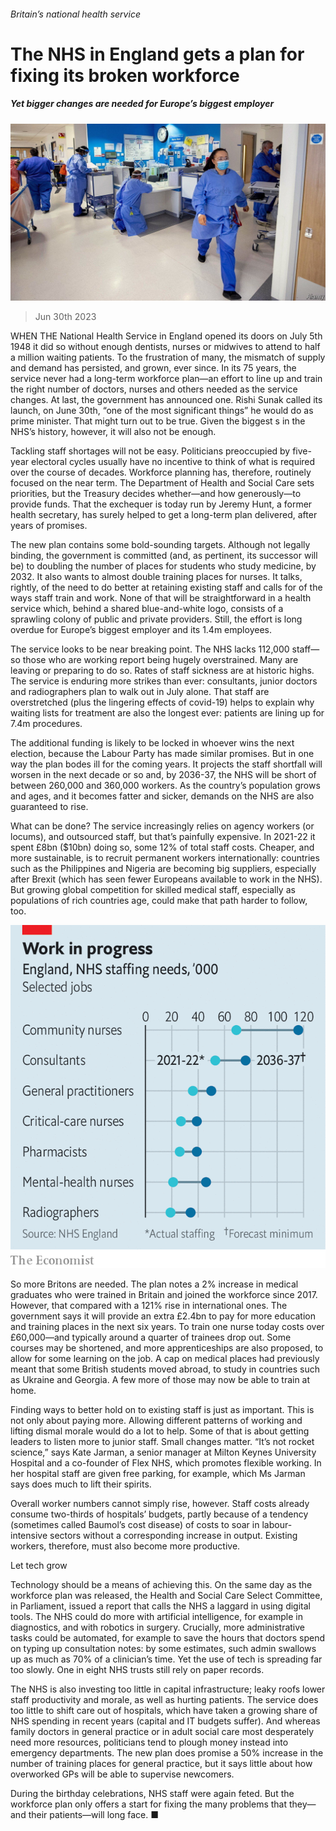 ###### Britain’s national health service

# The NHS in England gets a plan for fixing its broken workforce 

##### Yet bigger changes are needed for Europe’s biggest employer 

![image](images/20230701_BRP506.jpg) 

> Jun 30th 2023 

WHEN THE National Health Service in England opened its doors on July 5th 1948 it did so without enough dentists, nurses or midwives to attend to half a million waiting patients. To the frustration of many, the mismatch of supply and demand has persisted, and grown, ever since. In its 75 years, the service never had a long-term workforce plan—an effort to line up and train the right number of doctors, nurses and others needed as the service changes. At last, the government has announced one. Rishi Sunak called its launch, on June 30th, “one of the most significant things” he would do as prime minister. That might turn out to be true. Given the biggest s in the NHS’s history, however, it will also not be enough.

Tackling staff shortages will not be easy. Politicians preoccupied by five-year electoral cycles usually have no incentive to think of what is required over the course of decades. Workforce planning has, therefore, routinely focused on the near term. The Department of Health and Social Care sets priorities, but the Treasury decides whether—and how generously—to provide funds. That the exchequer is today run by Jeremy Hunt, a former health secretary, has surely helped to get a long-term plan delivered, after years of promises.

The new plan contains some bold-sounding targets. Although not legally binding, the government is committed (and, as pertinent, its successor will be) to doubling the number of places for students who study medicine, by 2032. It also wants to almost double training places for nurses. It talks, rightly, of the need to do better at retaining existing staff and calls for  of the ways staff train and work. None of that will be straightforward in a health service which, behind a shared blue-and-white logo, consists of a sprawling colony of public and private providers. Still, the effort is long overdue for Europe’s biggest employer and its 1.4m employees. 

The service looks to be near breaking point. The NHS lacks 112,000 staff—so those who are working report being hugely overstrained. Many are leaving or preparing to do so. Rates of staff sickness are at historic highs. The service is enduring more strikes than ever: consultants, junior doctors and radiographers plan to walk out in July alone. That staff are overstretched (plus the lingering effects of covid-19) helps to explain why waiting lists for treatment are also the longest ever: patients are lining up for 7.4m procedures.

The additional funding is likely to be locked in whoever wins the next election, because the Labour Party has made similar promises. But in one way the plan bodes ill for the coming years. It projects the staff shortfall will worsen in the next decade or so and, by 2036-37, the NHS will be short of between 260,000 and 360,000 workers. As the country’s population grows and ages, and it becomes fatter and sicker, demands on the NHS are also guaranteed to rise. 

What can be done? The service increasingly relies on agency workers (or locums), and outsourced staff, but that’s painfully expensive. In 2021-22 it spent £8bn ($10bn) doing so, some 12% of total staff costs. Cheaper, and more sustainable, is to recruit permanent workers internationally: countries such as the Philippines and Nigeria are becoming big suppliers, especially after Brexit (which has seen fewer Europeans available to work in the NHS). But growing global competition for skilled medical staff, especially as populations of rich countries age, could make that path harder to follow, too.

![image](images/20230708_BRC746.png) 


So more Britons are needed. The plan notes a 2% increase in medical graduates who were trained in Britain and joined the workforce since 2017. However, that compared with a 121% rise in international ones. The government says it will provide an extra £2.4bn to pay for more education and training places in the next six years. To train one nurse today costs over £60,000—and typically around a quarter of trainees drop out. Some courses may be shortened, and more apprenticeships are also proposed, to allow for some learning on the job. A cap on medical places had previously meant that some British students moved abroad, to study in countries such as Ukraine and Georgia. A few more of those may now be able to train at home. 

Finding ways to better hold on to existing staff is just as important. This is not only about paying more. Allowing different patterns of working and lifting dismal morale would do a lot to help. Some of that is about getting leaders to listen more to junior staff. Small changes matter. “It’s not rocket science,” says Kate Jarman, a senior manager at Milton Keynes University Hospital and a co-founder of Flex NHS, which promotes flexible working. In her hospital staff are given free parking, for example, which Ms Jarman says does much to lift their spirits.

Overall worker numbers cannot simply rise, however. Staff costs already consume two-thirds of hospitals’ budgets, partly because of a tendency (sometimes called Baumol’s cost disease) of costs to soar in labour-intensive sectors without a corresponding increase in output. Existing workers, therefore, must also become more productive.

Let tech grow

Technology should be a means of achieving this. On the same day as the workforce plan was released, the Health and Social Care Select Committee, in Parliament, issued a report that calls the NHS a laggard in using digital tools. The NHS could do more with artificial intelligence, for example in diagnostics, and with robotics in surgery. Crucially, more administrative tasks could be automated, for example to save the hours that doctors spend on typing up consultation notes: by some estimates, such admin swallows up as much as 70% of a clinician’s time. Yet the use of tech is spreading far too slowly. One in eight NHS trusts still rely on paper records.

The NHS is also investing too little in capital infrastructure; leaky roofs lower staff productivity and morale, as well as hurting patients. The service does too little to shift care out of hospitals, which have taken a growing share of NHS spending in recent years (capital and IT budgets suffer). And whereas family doctors in general practice or in adult social care most desperately need more resources, politicians tend to plough money instead into emergency departments. The new plan does promise a 50% increase in the number of training places for general practice, but it says little about how overworked GPs will be able to supervise newcomers. 

During the birthday celebrations, NHS staff were again feted. But the workforce plan only offers a start for fixing the many problems that they—and their patients—will long face. ■


